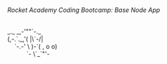 ###### Rocket Academy Coding Bootcamp: Base Node App

<p>
_._     _,-'""`-._<br/>
(,-.`._,'(       |\`-/|<br/>
&nbsp;&nbsp;&nbsp;&nbsp;`-.-' \ )-`( , o o)<br/>
&nbsp;&nbsp;&nbsp;&nbsp;&nbsp;&nbsp;&nbsp;&nbsp;&nbsp;&nbsp;          `-    \`_`"'-<br/>
</p>
